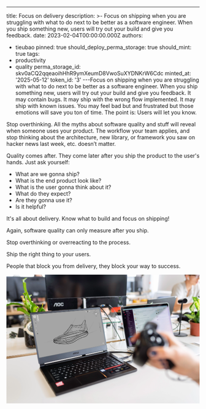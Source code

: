 ---
title: Focus on delivery
description: >-
  Focus on shipping when you are struggling with what to do next to be better as
  a software engineer. When you ship something new, users will try out your
  build and give you feedback.
date: 2023-02-04T00:00:00.000Z
authors:
  - tieubao
pinned: true
should_deploy_perma_storage: true
should_mint: true
tags:
  - productivity
  - quality
perma_storage_id: skv0aCQ2qqeaoihHhR9ymXeumD8VwoSuXYDNKrW6Cdc
minted_at: '2025-05-12'
token_id: '3'
---Focus on shipping when you are struggling with what to do next to be better as a software engineer. When you ship something new, users will try out your build and give you feedback. It may contain bugs. It may ship with the wrong flow implemented. It may ship with known issues. You may feel bad but and frustrated but those emotions will save you ton of time. The point is: Users will let you know.

Stop overthinking. All the myths about software quality and stuff will reveal when someone uses your product. The workflow your team applies, and stop thinking about the architecture, new library, or framework you saw on hacker news last week, etc. doesn’t matter.

Quality comes after. They come later after you ship the product to the user's hands. Just ask yourself:

- What are we gonna ship?
- What is the end product look like?
- What is the user gonna think about it?
- What do they expect?
- Are they gonna use it?
- Is it helpful?

It's all about delivery. Know what to build and focus on shipping!

Again, software quality can only measure after you ship.

Stop overthinking or overreacting to the process.

Ship the right thing to your users.

People that block you from delivery, they block your way to success.

![](assets/focus-on-software-delivery_b34c705f1ff97b2dceb3556cfeecf6a0_md5.webp)
